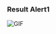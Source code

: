 ### Result Alert1
<img align="center" fit="fill" alt="GIF" src="https://github.com/Shuichi126/Dialog-Alert/blob/main/vid/alert1.gif" />
